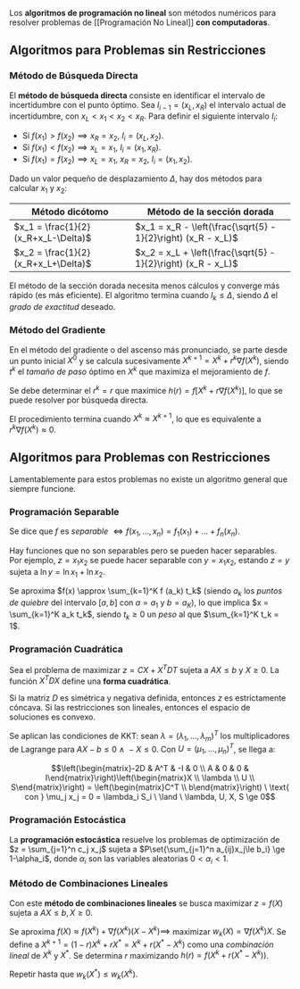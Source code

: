 Los **algoritmos de programación no lineal** son métodos numéricos para resolver problemas de [[Programación No Lineal]] **con computadoras**.

## Algoritmos para Problemas sin Restricciones

### Método de Búsqueda Directa

El **método de búsqueda directa** consiste en identificar el intervalo de incertidumbre con el punto óptimo. Sea $I_{i-1} = (x_L,x_R)$ el intervalo actual de incertidumbre, con $x_L \lt x_1 \lt x_2 \lt x_R$. Para definir el siguiente intervalo $I_i$:

- Si $f(x_1) \gt f(x_2) \implies x_R = x_2, \ I_i = (x_L, x_2)$.
- Si $f(x_1) \lt f(x_2) \implies x_L = x_1, \ I_i = (x_1, x_R)$.
- Si $f(x_1) = f(x_2) \implies x_L = x_1, \ x_R = x_2, \ I_i = (x_1, x_2)$.

Dado un valor pequeño de desplazamiento $\Delta$, hay dos métodos para calcular $x_1$ y $x_2$:

| Método dicótomo                      | Método de la sección dorada                                   |
| ------------------------------------ | ------------------------------------------------------------- |
| $x_1 = \frac{1}{2} (x_R+x_L-\Delta)$ | $x_1 = x_R - \left(\frac{\sqrt{5} - 1}{2}\right) (x_R - x_L)$ |
| $x_2 = \frac{1}{2} (x_R+x_L+\Delta)$ | $x_2 = x_L + \left(\frac{\sqrt{5} - 1}{2}\right) (x_R - x_L)$ |

El método de la sección dorada necesita menos cálculos y converge más rápido (es más eficiente). El algoritmo termina cuando $I_k \le \Delta$, siendo $\Delta$ el _grado de exactitud_ deseado.

### Método del Gradiente

En el método del gradiente o del ascenso más pronunciado, se parte desde un punto inicial $X^0$ y se calcula sucesivamente $X^{k+1} = X^k + r^k \nabla f (X^k)$, siendo $t^k$ el _tamaño de paso_ óptimo en $X^k$ que maximiza el mejoramiento de $f$.

Se debe determinar el $r^k = r$ que maximice $h(r) = f[X^k + r \nabla f (X^k)]$, lo que se puede resolver por búsqueda directa.

El procedimiento termina cuando $X^k \approx X^{k+1}$, lo que es equivalente a $r^k \nabla f (X^k) \approx 0$.

## Algoritmos para Problemas con Restricciones

Lamentablemente para estos problemas no existe un algoritmo general que siempre funcione.

### Programación Separable

Se dice que $f$ es _separable_ $\iff f(x_1, \dots, x_n) = f_1(x_1) + \dots + f_n(x_n)$.

Hay funciones que no son separables pero se pueden hacer separables. Por ejemplo, $z = x_1 x_2$ se puede hacer separable con $y = x_1 x_2$, estando $z=y$ sujeta a $\ln y = \ln x_1 + \ln x_2$.

Se aproxima $f(x) \approx \sum_{k=1}^K f (a_k) t_k$ (siendo $a_k$ los _puntos de quiebre_ del intervalo $[a,b]$ con $a = a_1$ y $b=a_K$), lo que implica $x = \sum_{k=1}^K a_k t_k$, siendo $t_k \ge 0$ un _peso_ al que $\sum_{k=1}^K t_k = 1$.

### Programación Cuadrática

Sea el problema de maximizar $z = CX + X^T D T$ sujeta a $AX \le b$ y $X \ge 0$. La función $X^TDX$ define una **forma cuadrática**.

Si la matriz $D$ es simétrica y negativa definida, entonces $z$ es estrictamente cóncava. Si las restricciones son lineales, entonces el espacio de soluciones es convexo.

Se aplican las condiciones de KKT: sean $\lambda = (\lambda_1, \dots, \lambda_m)^T$ los multiplicadores de Lagrange para $AX - b \le 0 \ \land \ -X \le 0$. Con $U = (\mu_1, \dots, \mu_n)^T$, se llega a:

$$\left(\begin{matrix}-2D & A^T & -I & 0 \\ A & 0 & 0 & I\end{matrix}\right)\left(\begin{matrix}X \\ \lambda \\ U \\ S\end{matrix}\right) = \left(\begin{matrix}C^T \\ b\end{matrix}\right) \ \text{ con } \mu_j x_j = 0 = \lambda_i S_i \ \land \ \lambda, U, X, S \ge 0$$

### Programación Estocástica

La **programación estocástica** resuelve los problemas de optimización de $z = \sum_{j=1}^n c_j x_j$ sujeta a $P\set{\sum_{j=1}^n a_{ij}x_j\le b_i} \ge 1-\alpha_i$, donde $\alpha_i$ son las variables aleatorias $0 \lt \alpha_i \lt 1$.

### Método de Combinaciones Lineales

Con este **método de combinaciones lineales** se busca maximizar $z = f(X)$ sujeta a $AX \le b, X \ge 0$.

Se aproxima $f(X) \approx f(X^k)+\nabla f(X^k)(X-X^k) \implies$ maximizar $w_k(X)=\nabla f(X^k)X$. Se define a $X^{k+1}=(1-r)X^k+rX^*=X^k+r(X^*-X^k)$ como una _combinación lineal_ de $X^k$ y $X^*$. Se determina $r$ maximizando $h(r) = f(X^k + r(X^* - X^k))$.

Repetir hasta que $w_k(X^*)\le w_k(X^k)$.
